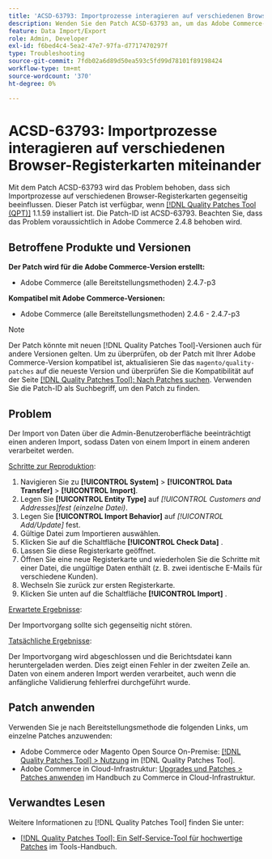```yaml
---
title: 'ACSD-63793: Importprozesse interagieren auf verschiedenen Browser-Registerkarten miteinander'
description: Wenden Sie den Patch ACSD-63793 an, um das Adobe Commerce-Problem zu beheben, bei dem sich Importprozesse auf verschiedenen Browser-Registerkarten gegenseitig beeinflussen.
feature: Data Import/Export
role: Admin, Developer
exl-id: f6bed4c4-5ea2-47e7-97fa-d7717470297f
type: Troubleshooting
source-git-commit: 7fdb02a6d89d50ea593c5fd99d78101f89198424
workflow-type: tm+mt
source-wordcount: '370'
ht-degree: 0%

---
```


# ACSD-63793: Importprozesse interagieren auf verschiedenen Browser-Registerkarten miteinander

Mit dem Patch ACSD-63793 wird das Problem behoben, dass sich Importprozesse auf verschiedenen Browser-Registerkarten gegenseitig beeinflussen. Dieser Patch ist verfügbar, wenn [[!DNL Quality Patches Tool (QPT)]](/help/tools/quality-patches-tool/quality-patches-tool-to-self-serve-quality-patches.md) 1.1.59 installiert ist. Die Patch-ID ist ACSD-63793. Beachten Sie, dass das Problem voraussichtlich in Adobe Commerce 2.4.8 behoben wird.

## Betroffene Produkte und Versionen

**Der Patch wird für die Adobe Commerce-Version erstellt:**

* Adobe Commerce (alle Bereitstellungsmethoden) 2.4.7-p3

**Kompatibel mit Adobe Commerce-Versionen:**

* Adobe Commerce (alle Bereitstellungsmethoden) 2.4.6 - 2.4.7-p3

>[!NOTE]
>
>Der Patch könnte mit neuen [!DNL Quality Patches Tool]-Versionen auch für andere Versionen gelten. Um zu überprüfen, ob der Patch mit Ihrer Adobe Commerce-Version kompatibel ist, aktualisieren Sie das `magento/quality-patches` auf die neueste Version und überprüfen Sie die Kompatibilität auf der Seite [[!DNL Quality Patches Tool]: Nach Patches suchen](https://experienceleague.adobe.com/tools/commerce-quality-patches/index.html?lang=de). Verwenden Sie die Patch-ID als Suchbegriff, um den Patch zu finden.

## Problem

Der Import von Daten über die Admin-Benutzeroberfläche beeinträchtigt einen anderen Import, sodass Daten von einem Import in einem anderen verarbeitet werden.

<u>Schritte zur Reproduktion</u>:

1. Navigieren Sie zu **[!UICONTROL System]** > **[!UICONTROL Data Transfer]** > **[!UICONTROL Import]**.
1. Legen Sie **[!UICONTROL Entity Type]** auf *[!UICONTROL Customers and Addresses]fest (einzelne Datei)*.
1. Legen Sie **[!UICONTROL Import Behavior]** auf *[!UICONTROL Add/Update]* fest.
1. Gültige Datei zum Importieren auswählen.
1. Klicken Sie auf die Schaltfläche **[!UICONTROL Check Data]** .
1. Lassen Sie diese Registerkarte geöffnet.
1. Öffnen Sie eine neue Registerkarte und wiederholen Sie die Schritte mit einer Datei, die ungültige Daten enthält (z. B. zwei identische E-Mails für verschiedene Kunden).
1. Wechseln Sie zurück zur ersten Registerkarte.
1. Klicken Sie unten auf die Schaltfläche **[!UICONTROL Import]** .

<u>Erwartete Ergebnisse</u>:

Der Importvorgang sollte sich gegenseitig nicht stören.

<u>Tatsächliche Ergebnisse</u>:

Der Importvorgang wird abgeschlossen und die Berichtsdatei kann heruntergeladen werden. Dies zeigt einen Fehler in der zweiten Zeile an. Daten von einem anderen Import werden verarbeitet, auch wenn die anfängliche Validierung fehlerfrei durchgeführt wurde.

## Patch anwenden

Verwenden Sie je nach Bereitstellungsmethode die folgenden Links, um einzelne Patches anzuwenden:

* Adobe Commerce oder Magento Open Source On-Premise: [[!DNL Quality Patches Tool] > Nutzung](/help/tools/quality-patches-tool/usage.md) im [!DNL Quality Patches Tool].
* Adobe Commerce in Cloud-Infrastruktur: [Upgrades und Patches > Patches anwenden](https://experienceleague.adobe.com/docs/commerce-cloud-service/user-guide/develop/upgrade/apply-patches.html?lang=de) im Handbuch zu Commerce in Cloud-Infrastruktur.

## Verwandtes Lesen

Weitere Informationen zu [!DNL Quality Patches Tool] finden Sie unter:

* [[!DNL Quality Patches Tool]: Ein Self-Service-Tool für hochwertige Patches](/help/tools/quality-patches-tool/quality-patches-tool-to-self-serve-quality-patches.md) im Tools-Handbuch.
